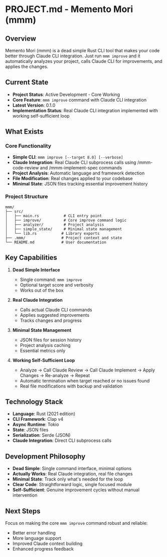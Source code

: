 # PROJECT.md - Memento Mori (mmm)

## Overview

Memento Mori (mmm) is a dead simple Rust CLI tool that makes your code better through Claude CLI integration. Just run `mmm improve` and it automatically analyzes your project, calls Claude CLI for improvements, and applies the changes.

## Current State

- **Project Status**: Active Development - Core Working
- **Core Feature**: `mmm improve` command with Claude CLI integration
- **Latest Version**: 0.1.0
- **Implementation Status**: Real Claude CLI integration implemented with working self-sufficient loop

## What Exists

### Core Functionality
- **Simple CLI**: `mmm improve [--target 8.0] [--verbose]`
- **Claude Integration**: Real Claude CLI subprocess calls using /mmm-code-review and /mmm-implement-spec commands
- **Project Analysis**: Automatic language and framework detection
- **File Modification**: Real changes applied to your codebase
- **Minimal State**: JSON files tracking essential improvement history

### Project Structure
```
mmm/
├── src/
│   ├── main.rs           # CLI entry point
│   ├── improve/          # Core improve command logic
│   ├── analyzer/         # Project analysis
│   ├── simple_state/     # Minimal state management
│   └── lib.rs           # Library exports
├── .mmm/                # Project context and state
└── README.md            # User documentation
```

## Key Capabilities

1. **Dead Simple Interface**
   - Single command: `mmm improve`
   - Optional target score and verbosity
   - Works out of the box

2. **Real Claude Integration**
   - Calls actual Claude CLI commands
   - Applies suggested improvements
   - Tracks changes and progress

3. **Minimal State Management**
   - JSON files for session history
   - Project analysis caching
   - Essential metrics only

4. **Working Self-Sufficient Loop**
   - Analyze → Call Claude Review → Call Claude Implement → Apply Changes → Re-analyze → Repeat
   - Automatic termination when target reached or no issues found
   - Real file modifications with backup and validation

## Technology Stack

- **Language**: Rust (2021 edition)
- **CLI Framework**: Clap v4
- **Async Runtime**: Tokio
- **State**: JSON files
- **Serialization**: Serde (JSON)
- **Claude Integration**: Direct CLI subprocess calls

## Development Philosophy

- **Dead Simple**: Single command interface, minimal options
- **Actually Works**: Real Claude integration, real file changes
- **Minimal State**: Track only what's needed for the loop
- **Clear Code**: Straightforward logic, single focused module
- **Self-Sufficient**: Genuine improvement cycles without manual intervention

## Next Steps

Focus on making the core `mmm improve` command robust and reliable:
- Better error handling
- More language support
- Improved Claude context building
- Enhanced progress feedback